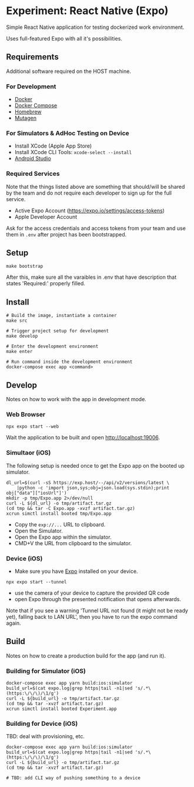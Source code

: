 # Experiment: React Native (Expo)

Simple React Native application for testing dockerized work environment.

Uses full-featured Expo with all it's possibilities.

## Requirements

Additional software required on the HOST machine.

### For Development

- [Docker](https://docs.docker.com/install)
- [Docker Compose](https://docs.docker.com/compose/install)
- [Homebrew](https://www.brew.sh)
- [Mutagen](https://www.mutagen.io)

### For Simulators & AdHoc Testing on Device

- Install XCode (Apple App Store)
- Install XCode CLI Tools: `xcode-select --install`
- [Android Studio](https://developer.android.com/studio)

### Required Services

Note that the things listed above are something that should/will be shared by the team and do not require each developer to sign up for the full service.

* Active Expo Account (https://expo.io/settings/access-tokens)
* Apple Developer Account

Ask for the access credentials and access tokens from your team and use them in `.env` after project has been bootstrapped.

## Setup

```shell
make bootstrap
```

After this, make sure all the varaibles in .env that have description that states 'Required:' properly filled.

## Install

```shell
# Build the image, instantiate a container
make src

# Trigger project setup for development
make develop

# Enter the development environment
make enter

# Run command inside the development environment
docker-compose exec app <command>
```

## Develop

Notes on how to work with the app in development mode.

### Web Browser

```shell
npx expo start --web
```

Wait the application to be built and open [http://localhost:19006](http://localhost:19006).

### Simultaor (iOS)

The following setup is needed once to get the Expo app on the booted up simulator.

```shell
dl_url=$(curl -sS https://exp.host/--/api/v2/versions/latest \
    |python -c 'import json,sys;obj=json.load(sys.stdin);print obj["data"]["iosUrl"]')
mkdir -p tmp/Expo.app 2>/dev/null
curl -L ${dl_url} -o tmp/artifact.tar.gz
(cd tmp && tar -C Expo.app -xvzf artifact.tar.gz)
xcrun simctl install booted tmp/Expo.app
```

* Copy the `exp://...` URL to clipboard. 
* Open the Simulator.
* Open the Expo app within the simulator.
* CMD+V the URL from clipboard to the simulator.

### Device (iOS)

* Make sure you have [Expo](https://apps.apple.com/us/app/expo-client/id982107779) installed on your device.

```shell
npx expo start --tunnel
```

* use the camera of your device to capture the provided QR code 
* open Expo through the presented notification that opens afterwards.

Note that if you see a warning 'Tunnel URL not found (it might not be ready yet), falling back to LAN URL', then you have to run the expo command again.

## Build

Notes on how to create a production build for the app (and run it).

### Building for Simulator (iOS)

```shell
docker-compose exec app yarn build:ios:simulator
build_url=$(cat expo.log|grep https|tail -n1|sed 's/.*\(https:\/\/\)/\1/g')
curl -L ${build_url} -o tmp/artifact.tar.gz
(cd tmp && tar -xvzf artifact.tar.gz)
xcrun simctl install booted Experiment.app
```

### Building for Device (iOS)

TBD: deal with provisioning, etc.

```shell
docker-compose exec app yarn build:ios:simulator
build_url=$(cat expo.log|grep https|tail -n1|sed 's/.*\(https:\/\/\)/\1/g')
curl -L ${build_url} -o tmp/artifact.tar.gz
(cd tmp && tar -xvzf artifact.tar.gz)

# TBD: add CLI way of pushing something to a device
```

